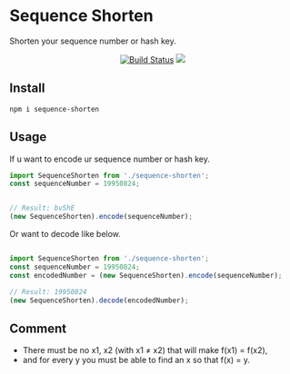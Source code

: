 # Sequence Shorten

Shorten your sequence number or hash key.

<p align="center">
<a href="https://travis-ci.org/webhacking/sequence-shorten"><img src="https://travis-ci.org/webhacking/sequence-shorten.svg?branch=master" alt="Build Status"></a>
<a href="https://codecov.io/gh/webhacking/sequence-shorten"><img src="https://codecov.io/gh/webhacking/sequence-shorten/branch/master/graph/badge.svg" /></a>
</p>

## Install

```
npm i sequence-shorten
```

## Usage

If u want to encode ur sequence number or hash key.

```typescript
import SequenceShorten from './sequence-shorten';
const sequenceNumber = 19950824;


// Result: bvShE
(new SequenceShorten).encode(sequenceNumber);
```

Or want to decode like below.
```typescript

import SequenceShorten from './sequence-shorten';
const sequenceNumber = 19950824;
const encodedNumber = (new SequenceShorten).encode(sequenceNumber);

// Result: 19950824
(new SequenceShorten).decode(encodedNumber);

```

## Comment

- There must be no x1, x2 (with x1 ≠ x2) that will make f(x1) = f(x2),
- and for every y you must be able to find an x so that f(x) = y.


